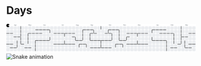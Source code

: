 # Days
<picture>
  <source media="(prefers-color-scheme: dark)" srcset="https://raw.githubusercontent.com/91Daysss/Days/output/pacman-contribution-graph-dark.svg">
  <source media="(prefers-color-scheme: light)" srcset="https://raw.githubusercontent.com/91Daysss/Days/output/pacman-contribution-graph.svg">
  <img alt="pacman contribution graph" src="https://raw.githubusercontent.com/91Daysss/Days/output/pacman-contribution-graph.svg">
</picture>

<img src="https://raw.githubusercontent.com/91Days/91Days/output/snake.svg" alt="Snake animation" />

###

